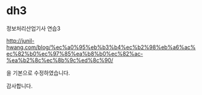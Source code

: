 # dh3

정보처리산업기사 연습3

http://junil-hwang.com/blog/%ec%a0%95%eb%b3%b4%ec%b2%98%eb%a6%ac%ec%82%b0%ec%97%85%ea%b8%b0%ec%82%ac-%ea%b2%8c%ec%8b%9c%ed%8c%90/

을 기본으로 수정하였습니다.

감사합니다.

